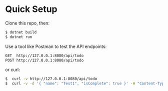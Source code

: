 # Quick Setup

Clone this repo, then:
```sh
$ dotnet build
$ dotnet run
```

Use a tool like Postman to test the API endpoints:
```sh
GET  http://127.0.0.1:8080/api/todo
POST http://127.0.0.1:8080/api/todo

```

or curl:
```sh
$  curl -v http://127.0.0.1:8080/api/todo
$  curl -v -d '{ "name": "Test1", "isComplete": true }' -H "Content-Type: application/json" -X POST http://127.0.0.1:8080/api/todo
```